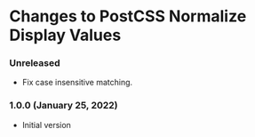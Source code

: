 # Changes to PostCSS Normalize Display Values

### Unreleased

- Fix case insensitive matching.

### 1.0.0 (January 25, 2022)

- Initial version
